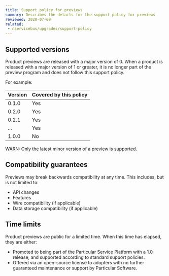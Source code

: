 ```yaml
---
title: Support policy for previews
summary: Describes the details for the support policy for previews
reviewed: 2020-07-09
related:
 - nservicebus/upgrades/support-policy
---
```


## Supported versions

Product previews are released with a major version of 0. When a product is released with a major version of 1 or greater, it is no longer part of the preview program and does not follow this support policy.

For example:

| Version | Covered by this policy |
| --- | --- |
| 0.1.0 | Yes |
| 0.2.0 | Yes |
| 0.2.1 | Yes |
|  ...  | Yes |
| 1.0.0 | No |

WARN: Only the latest minor version of a preview is supported.

## Compatibility guarantees

Previews may break backwards compatibility at any time. This includes, but is not limited to:

- API changes
- Features
- Wire compatibility (if applicable)
- Data storage compatibility (if applicable)

## Time limits

Product previews are public for a limited time. When this time has elapsed, they are either:

- Promoted to being part of the Particular Service Platform with a 1.0 release, and supported according to standard support policies.
- Offered via an open-source license to adopters with no further guaranteed maintenance or support by Particular Software.
